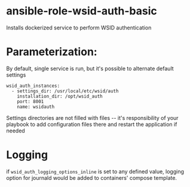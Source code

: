 # ansible-role-wsid-auth-basic
Installs dockerized service to perform WSID authentication

# Parameterization:

By default, single service is run, but it's possible to alternate default settings

```
wsid_auth_instances:
  - settings_dir: /usr/local/etc/wsid/auth
    installation_dir: /opt/wsid_auth 
    port: 8001
    name: wsidauth
```

Settings directories are not filled with files -- it's responsibility of 
your playbook to add configuration files there and restart the application if needed

# Logging

if `wsid_auth_logging_options_inline` is set to any defined value, 
logging option for journald would be added to containers' compose template.
